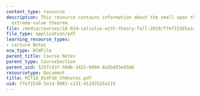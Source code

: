 ```yaml
---
content_type: resource
description: This resource contains information about the small span theorem and the
  extreme-value theorem.
file: /media/courses/18-014-calculus-with-theory-fall-2010/f7e715385a1d9981c231d12d2526a115_MIT18_014F10_ChHnotes.pdf
file_type: application/pdf
learning_resource_types:
- Lecture Notes
ocw_type: OCWFile
parent_title: Course Notes
parent_type: CourseSection
parent_uid: 525fc43f-560b-3421-6094-8a3bd93e93d6
resourcetype: Document
title: MIT18_014F10_ChHnotes.pdf
uid: f7e71538-5a1d-9981-c231-d12d2526a115
---
```

